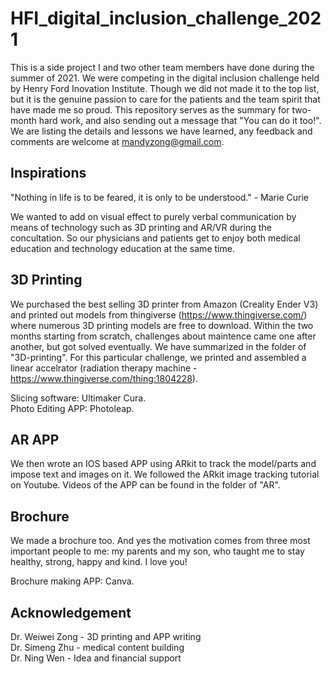 # HFI_digital_inclusion_challenge_2021
This is a side project I and two other team members have done during the summer of 2021. We were competing in the digital inclusion challenge held by Henry Ford Inovation Institute.
Though we did not made it to the top list, but it is the genuine passion to care for the patients and the team spirit that have made me so proud.
This repository serves as the summary for two-month hard work, and also sending out a message that "You can do it too!". We are listing the details and lessons we have learned, 
any feedback and comments are welcome at mandyzong@gmail.com.

## Inspirations
"Nothing in life is to be feared, it is only to be understood." - Marie Curie

We wanted to add on visual effect to purely verbal communication by means of technology such as 3D printing and AR/VR during the concultation.
So our physicians and patients get to enjoy both medical education and technology education at the same time.

## 3D Printing
We purchased the best selling 3D printer from Amazon (Creality Ender V3) and printed out models from thingiverse (https://www.thingiverse.com/) where 
numerous 3D printing models are free to download. Within the two months starting from scratch, challenges about maintence came one after another, but got solved eventually. We have summarized in the folder of 
"3D-printing". For this particular challenge, we printed and assembled a linear accelrator (radiation therapy machine - https://www.thingiverse.com/thing:1804228).

Slicing software: Ultimaker Cura.\
Photo Editing APP: Photoleap.

## AR APP
We then wrote an IOS based APP using ARkit to track the model/parts and impose text and images on it. We followed the ARkit image tracking tutorial on Youtube. 
Videos of the APP can be found in the folder of "AR".

## Brochure
We made a brochure too. And yes the motivation comes from three most important people to me: my parents and my son, who taught me to stay healthy, strong, happy and kind. 
I love you!

Brochure making APP: Canva.

## Acknowledgement
Dr. Weiwei Zong - 3D printing and APP writing\
Dr. Simeng Zhu - medical content building\
Dr. Ning Wen - Idea and financial support
